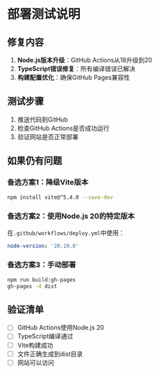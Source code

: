 # 部署测试说明

## 修复内容

1. **Node.js版本升级**：GitHub Actions从18升级到20
2. **TypeScript错误修复**：所有编译错误已解决
3. **构建配置优化**：确保GitHub Pages兼容性

## 测试步骤

1. 推送代码到GitHub
2. 检查GitHub Actions是否成功运行
3. 验证网站是否正常部署

## 如果仍有问题

### 备选方案1：降级Vite版本
```bash
npm install vite@^5.4.0 --save-dev
```

### 备选方案2：使用Node.js 20的特定版本
在`.github/workflows/deploy.yml`中使用：
```yaml
node-version: '20.19.0'
```

### 备选方案3：手动部署
```bash
npm run build:gh-pages
gh-pages -d dist
```

## 验证清单

- [ ] GitHub Actions使用Node.js 20
- [ ] TypeScript编译通过
- [ ] Vite构建成功
- [ ] 文件正确生成到dist目录
- [ ] 网站可以访问
